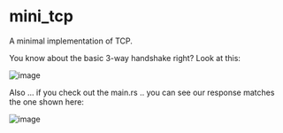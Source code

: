 # mini_tcp

A minimal implementation of TCP.

You know about the basic 3-way handshake right? Look at this:

![image](https://github.com/user-attachments/assets/d01afb54-7e29-4491-9fd1-2c5ecb82638e)

Also ... if you check out the main.rs .. you can see our response matches the one shown here:

![image](https://github.com/user-attachments/assets/6075c9e5-dfb2-4e6c-b5cb-f79e40fa1cac)
